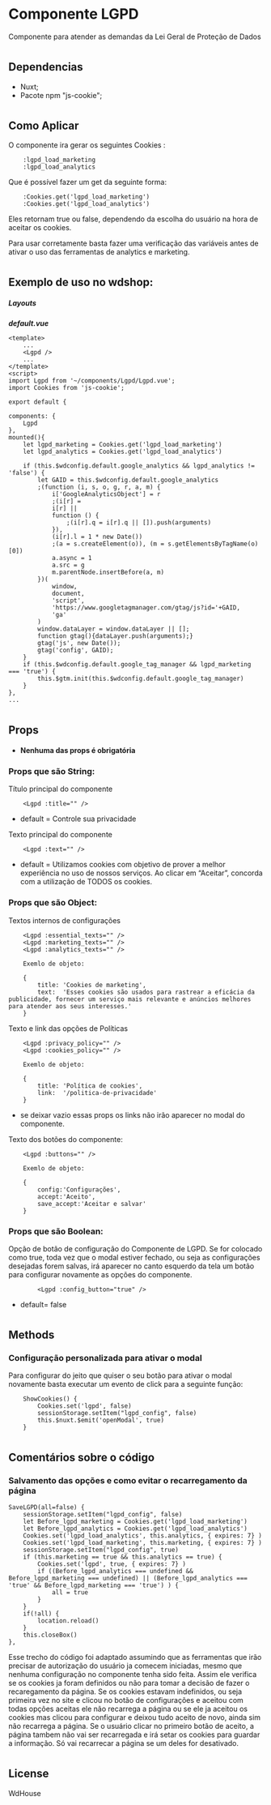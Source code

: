 # Componente LGPD 

Componente para atender as demandas da Lei Geral de Proteção de Dados
#
## Dependencias

- Nuxt;
- Pacote npm "js-cookie"; 
#
## Como Aplicar

O componente ira gerar os seguintes Cookies : 
```
    :lgpd_load_marketing
    :lgpd_load_analytics
```
Que é possível fazer um get da seguinte forma:
```
    :Cookies.get('lgpd_load_marketing')
    :Cookies.get('lgpd_load_analytics')
```
Eles retornam true ou false, dependendo da escolha do usuário na hora de aceitar os cookies.

Para usar corretamente basta fazer uma verificação das variáveis antes de ativar o uso das ferramentas de analytics e marketing.
#
## Exemplo de uso no wdshop:

##### Layouts

**_default.vue_**
```
<template>
    ...
    <Lgpd />
    ...
</template>
<script>
import Lgpd from '~/components/Lgpd/Lgpd.vue';
import Cookies from 'js-cookie';

export default {

components: {
    Lgpd
},
mounted(){
    let lgpd_marketing = Cookies.get('lgpd_load_marketing')
    let lgpd_analytics = Cookies.get('lgpd_load_analytics')

    if (this.$wdconfig.default.google_analytics && lgpd_analytics != 'false') {
        let GAID = this.$wdconfig.default.google_analytics
        ;(function (i, s, o, g, r, a, m) {
            i['GoogleAnalyticsObject'] = r
            ;(i[r] =
            i[r] ||
            function () {
                ;(i[r].q = i[r].q || []).push(arguments)
            }),
            (i[r].l = 1 * new Date())
            ;(a = s.createElement(o)), (m = s.getElementsByTagName(o)[0])
            a.async = 1
            a.src = g
            m.parentNode.insertBefore(a, m)
        })(
            window,
            document,
            'script',
            'https://www.googletagmanager.com/gtag/js?id='+GAID,
            'ga'
        )
        window.dataLayer = window.dataLayer || [];
        function gtag(){dataLayer.push(arguments);}
        gtag('js', new Date());
        gtag('config', GAID);
    }
    if (this.$wdconfig.default.google_tag_manager && lgpd_marketing === 'true') {
        this.$gtm.init(this.$wdconfig.default.google_tag_manager)
    }
},
...
``` 
#
## Props
- #### Nenhuma das props é obrigatória

### Props que são String:

Título principal do componente
```
    <Lgpd :title="" />
```
 - default = Controle sua privacidade 


Texto principal do componente
```
    <Lgpd :text="" />
```
 - default = Utilizamos cookies com objetivo de prover a melhor experiência no uso de nossos serviços. Ao clicar em “Aceitar”, concorda com a utilização de TODOS os cookies.

### Props que são Object:

Textos internos de configurações

```
    <Lgpd :essential_texts="" />
    <Lgpd :marketing_texts="" />
    <Lgpd :analytics_texts="" />

    Exemlo de objeto:
    
    { 
        title: 'Cookies de marketing',
        text:  'Esses cookies são usados para rastrear a eficácia da publicidade, fornecer um serviço mais relevante e anúncios melhores para atender aos seus interesses.'
    }
```

Texto e link das opções de Políticas
```
    <Lgpd :privacy_policy="" />
    <Lgpd :cookies_policy="" />

    Exemlo de objeto:
    
    { 
        title: 'Política de cookies',
        link:  '/politica-de-privacidade'
    }
```
* se deixar vazio essas props os links não irão aparecer no modal do componente.


Texto dos botões do componente:
```
    <Lgpd :buttons="" />

    Exemlo de objeto:
    
    { 
        config:'Configurações',
        accept:'Aceito',
        save_accept:'Aceitar e salvar'
    }
```

### Props que são Boolean:

Opção de botão de configuração do Componente de LGPD.  Se for colocado como true, toda vez que o modal estiver fechado, ou seja as configurações desejadas forem salvas, irá aparecer no canto esquerdo da tela um botão para configurar novamente as opções do componente.
```
        <Lgpd :config_button="true" />
``` 

- default= false

#
## Methods

### Configuração personalizada para ativar o modal

Para configurar do jeito que quiser o seu botão para ativar o modal novamente basta executar um evento de click para a seguinte função:

```
    ShowCookies() {
        Cookies.set('lgpd', false)
        sessionStorage.setItem("lgpd_config", false)
        this.$nuxt.$emit('openModal', true)
    }
```
#
## Comentários sobre o código


### Salvamento das opções e como evitar o recarregamento da página


```
SaveLGPD(all=false) {
    sessionStorage.setItem("lgpd_config", false)
    let Before_lgpd_marketing = Cookies.get('lgpd_load_marketing')
    let Before_lgpd_analytics = Cookies.get('lgpd_load_analytics')
    Cookies.set('lgpd_load_analytics', this.analytics, { expires: 7} )
    Cookies.set('lgpd_load_marketing', this.marketing, { expires: 7} )
    sessionStorage.setItem("lgpd_config", true)
    if (this.marketing == true && this.analytics == true) {
        Cookies.set('lgpd', true, { expires: 7} )
        if ((Before_lgpd_analytics === undefined && Before_lgpd_marketing === undefined) || (Before_lgpd_analytics === 'true' && Before_lgpd_marketing === 'true') ) {
            all = true
        }
    }
    if(!all) {
        location.reload()
    }            
    this.closeBox()
},
```

Esse trecho do código foi adaptado assumindo que as ferramentas que irão precisar de autorização do usuário ja comecem iniciadas, mesmo que nenhuma configuração no componente tenha sido feita. Assim ele verifica se os cookies ja foram definidos ou não para tomar a decisão de fazer o recaregamento da página.
Se os cookies estavam indefinidos, ou seja primeira vez no site e clicou no botão de configurações e aceitou com todas opções aceitas ele não recarrega a página ou se ele ja aceitou os cookies mas clicou para configurar e deixou tudo aceito de novo, ainda sim não recarrega a página.
Se o usuário clicar no primeiro botão de aceito, a página tambem não vai ser recarregada e irá setar os cookies para guardar a informação.
Só vai recarrecar a página se um deles for desativado.



# 
## License

WdHouse 
